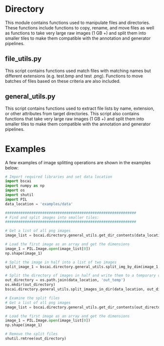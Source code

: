 # Directory
This module contains functions used to manipulate files and directories. These functions include functions to copy, 
rename, and move files as well as functions to take very large raw images (1 GB +) and split them into smaller tiles 
to make them compatible with the annotation and generator pipelines.

## file_utils.py

This script contains functions used match files with matching names but different extensions (e.g. test.bmp and test
.png). Functions to move batches of files based on these criteria are also included.

## general_utils.py

This script contains functions used to extract file lists by name, extension, or other attributes from target 
directories. This script also contains functions that take very large raw images (1 GB +) and split them into smaller tiles 
to make them compatible with the annotation and generator pipelines.


# Examples

A few examples of image splitting operations are shown in the examples below:
 
```python
# Import required libraries and set data location
import bscai
import numpy as np
import os
import shutil
import PIL
data_location = 'examples/data'

############################################################
# Find and split images into smaller tiles:
############################################################

# Get a list of all png images
image_list = bscai.directory.general_utils.get_dir_contents(data_location, '*.png', return_relative_filepaths=False)

# Load the first image as an array and get the dimensions
image_1 = PIL.Image.open(image_list[0])
np.shape(image_1)

# Split the image in half into a list of two images
split_image_1 = bscai.directory.general_utils.split_img_by_dim(image_1, (600, 128))

# Split the directory of images in half and write them to a temporary directory in the data_location
out_directory = os.path.join(data_location, 'out_temp')
os.mkdir(out_directory)
bscai.directory.general_utils.split_images_in_dir(data_location, out_directory, columns=1, rows=2, pattern='*.png')

# Examine the split files
# Get a list of all png images
image_list = bscai.directory.general_utils.get_dir_contents(out_directory, '*.png', return_relative_filepaths=False)

# Load the first image as an array and get the dimensions
image_1 = PIL.Image.open(image_list[0])
np.shape(image_1)

# Remove the split files
shutil.rmtree(out_directory)
```